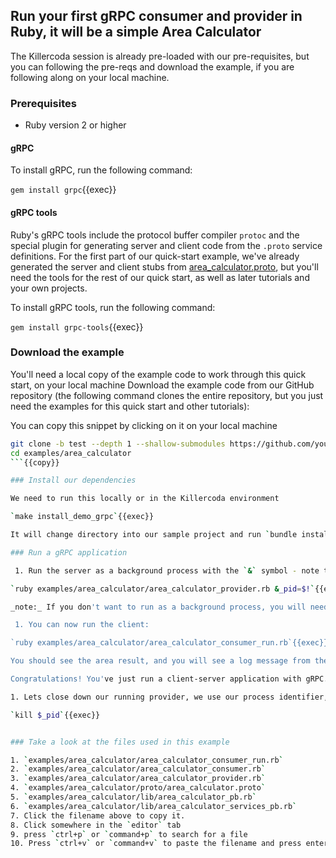 ## Run your first gRPC consumer and provider in Ruby, it will be a simple Area Calculator


The Killercoda session is already pre-loaded with our pre-requisites, but you can following the pre-reqs and download the example, if you are following along on your local machine.

### Prerequisites

- Ruby version 2 or higher

#### gRPC

To install gRPC, run the following command:

`gem install grpc`{{exec}}

#### gRPC tools

Ruby's gRPC tools include the protocol buffer compiler `protoc` and the special
plugin for generating server and client code from the `.proto` service
definitions. For the first part of our quick-start example, we've already
generated the server and client stubs from
[area_calculator.proto](https://github.com/pact-foundation/pact-plugins/blob/main/examples/gRPC/area_calculator/proto/area_calculator.proto),
but you'll need the tools for the rest of our quick start, as well as later
tutorials and your own projects.

To install gRPC tools, run the following command:

`gem install grpc-tools`{{exec}}


### Download the example

You'll need a local copy of the example code to work through this quick start, on your local machine
Download the example code from our GitHub repository (the following command
clones the entire repository, but you just need the examples for this quick start
and other tutorials):

You can copy this snippet by clicking on it on your local machine

```sh
git clone -b test --depth 1 --shallow-submodules https://github.com/you54f/pact-ruby-ffi
cd examples/area_calculator
```{{copy}}

### Install our dependencies

We need to run this locally or in the Killercoda environment

`make install_demo_grpc`{{exec}}

It will change directory into our sample project and run `bundle install` to install our project dependencies

### Run a gRPC application

 1. Run the server as a background process with the `&` symbol - note the process identifier stored as `&_pid` , we will use this later to close down the server:

`ruby examples/area_calculator/area_calculator_provider.rb &_pid=$!`{{exec}}

_note:_ If you don't want to run as a background process, you will need to open a new tab, to run the client.

 1. You can now run the client:

`ruby examples/area_calculator/area_calculator_consumer_run.rb`{{exec}}

You should see the area result, and you will see a log message from the provider stating it received the request, and calculated a result.

Congratulations! You've just run a client-server application with gRPC.

1. Lets close down our running provider, we use our process identifier, and tell our system to kill that process

`kill $_pid`{{exec}}


### Take a look at the files used in this example

1. `examples/area_calculator/area_calculator_consumer_run.rb`
2. `examples/area_calculator/area_calculator_consumer.rb`
3. `examples/area_calculator/area_calculator_provider.rb`
4. `examples/area_calculator/proto/area_calculator.proto`
5. `examples/area_calculator/lib/area_calculator_pb.rb`
6. `examples/area_calculator/lib/area_calculator_services_pb.rb`
7. Click the filename above to copy it.
8. Click somewhere in the `editor` tab
9. press `ctrl+p` or `command+p` to search for a file
10. Press `ctrl+v` or `command+v` to paste the filename and press enter
